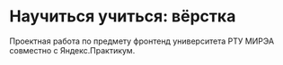 # Научиться учиться: вёрстка

Проектная работа по предмету фронтенд университета РТУ МИРЭА совместно с Яндекс.Практикум.
